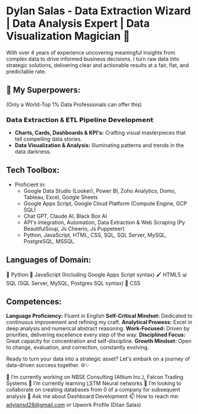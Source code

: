 # Dylan Salas - Data Extraction Wizard | Data Analysis Expert | Data Visualization Magician 🚀

With over 4 years of experience uncovering meaningful insights from complex data to drive informed business decisions. I turn raw data into strategic solutions, delivering clear and actionable results at a fair, flat, and predictable rate.

## 💪 My Superpowers:
(Only a World-Top 1% Data Professionals can offer this)
### 𝗗𝗮𝘁𝗮 𝗘𝘅𝘁𝗿𝗮𝗰𝘁𝗶𝗼𝗻 & 𝗘𝗧𝗟 𝗣𝗶𝗽𝗲𝗹𝗶𝗻𝗲 𝗗𝗲𝘃𝗲𝗹𝗼𝗽𝗺𝗲𝗻𝘁 
- **Charts, Cards, Dashboards & KPI's:** Crafting visual masterpieces that tell compelling data stories.
- **Data Visualization & Analysis:** Illuminating patterns and trends in the data darkness.

## Tech Toolbox:
- Proficient in:
  - Google Data Studio (Looker), Power BI, Zoho Analytics, Domo, Tableau, Excel, Google Sheets
  - Google Apps Script, Google Cloud Platform (Compute Engine, GCP SQL)
  - Chat GPT, Claude AI, Black Box AI
  - API's integration, Automation, Data Extraction & Web Scraping (Py BeautifulSoup, Js Cheerio, Js Puppeteer)
  - Python, JavaScript, HTML, CSS, SQL, SQL Server, MySQL, PostgreSQL, MSSQL.

## Languages of Domain:
🐍 Python
🔧 JavaScript (Including Google Apps Script syntax)
🖌️ HTML5
📊 SQL (SQL Server, MySQL, Postgres SQL syntax)
🌈 CSS

## Competences:
**Language Proficiency:** Fluent in English
**Self-Critical Mindset:** Dedicated to continuous improvement and refining my craft.
**Analytical Prowess:** Excel in deep analysis and numerical abstract reasoning.
**Work-Focused:** Driven by priorities, delivering excellence every step of the way.
**Disciplined Focus:** Great capacity for concentration and self-discipline.
**Growth Mindset:** Open to change, evaluation, and correction, constantly evolving.

Ready to turn your data into a strategic asset? Let's embark on a journey of data-driven success together. 🌐✨

🔭 I’m currently working on NBSE Consulting (Altium Inc.), Falcon Trading Systems
🌱 I’m currently learning LSTM Neural networks
👯 I’m looking to collaborate on creating databases from 0 of a company for subsequent analysis
💬 Ask me about Dashboard Development
📫 How to reach me: adylansd28@gmail.com or Upwork Profile (Dilan Salas)
